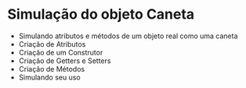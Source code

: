 # Simulação do objeto Caneta
* Simulando atributos e métodos de um objeto real como uma caneta
* Criação de Atributos
* Criação de um Construtor
* Criação de Getters e Setters
* Criação de Métodos
* Simulando seu uso
